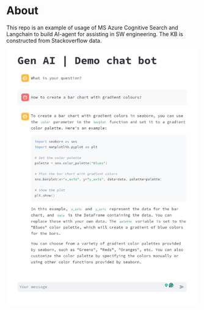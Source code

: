 # About
This repo is an example of usage of MS Azure Cognitive Search and Langchain to build AI-agent for assisting in SW engineering.
The KB is constructed from Stackoverflow data.

![alt text](/data/image1.jpg)
